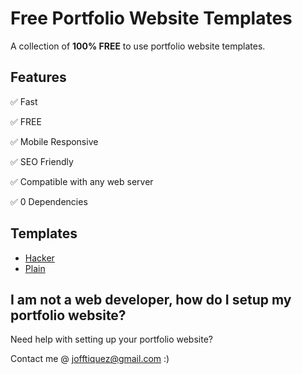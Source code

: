# Free Portfolio Website Templates

A collection of **100% FREE** to use portfolio website templates.

## Features

✅ Fast

✅ FREE

✅ Mobile Responsive

✅ SEO Friendly

✅ Compatible with any web server

✅ 0 Dependencies

## Templates

- [Hacker](https://freefolio-hacker.surge.sh)
- [Plain](https://freefolio-plain.surge.sh)

## I am not a web developer, how do I setup my portfolio website?

Need help with setting up your portfolio website?

Contact me @ jofftiquez@gmail.com :)
